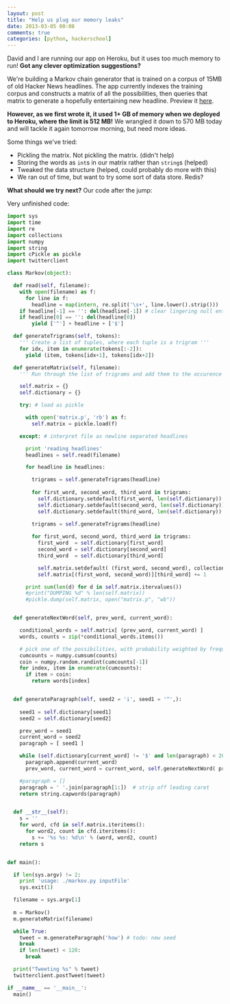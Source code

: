 ```yaml
---
layout: post
title: "Help us plug our memory leaks"
date: 2013-03-05 00:08
comments: true
categories: [python, hackerschool]
---
```


David and I are running our app on Heroku, but it uses too much memory to run! **Got any clever optimization suggestions?**

We're building a Markov chain generator that is trained on a corpus of 15MB of old Hacker News headlines. The app currently indexes the training corpus and constructs a matrix of all the possibilities, then queries that matrix to generate a hopefully entertaining new headline. Preview it [here](http://twitter.com/HackerNewsOrNot).

**However, as we first wrote it, it used 1+ GB of memory when we deployed to Heroku, where the limit is 512 MB!** We wrangled it down to 570 MB today and will tackle it again tomorrow morning, but need more ideas.

Some things we've tried: 

 * Pickling the matrix. Not pickling the matrix. (didn't help)
 * Storing the words as `int`s in our matrix rather than `string`s (helped)
 * Tweaked the data structure (helped, could probably do more with this)
 * We ran out of time, but want to try some sort of data store. Redis? 

**What should we try next?** Our code after the jump: 

<!-- more -->

Very unfinished code: 

``` python The code + a few half-finished experiments 
import sys
import time
import re
import collections
import numpy
import string
import cPickle as pickle
import twitterclient

class Markov(object):

  def read(self, filename):
    with open(filename) as f:
      for line in f:
        headline = map(intern, re.split('\s+', line.lower().strip()))
    if headline[-1] == '': del(headline[-1]) # clear lingering null entries
    if headline[0] == '': del(headline[0])
        yield ['^'] + headline + ['$']

  def generateTrigrams(self, tokens):
    ''' Create a list of tuples, where each tuple is a trigram '''
    for idx, item in enumerate(tokens[:-2]):
      yield (item, tokens[idx+1], tokens[idx+2])

  def generateMatrix(self, filename):
    ''' Run through the list of trigrams and add them to the occurence matrix '''

    self.matrix = {}
    self.dictionary = {}

    try: # load as pickle

      with open('matrix.p', 'rb') as f:
        self.matrix = pickle.load(f)

    except: # interpret file as newline separated headlines

      print 'reading headlines'
      headlines = self.read(filename)

      for headline in headlines:

        trigrams = self.generateTrigrams(headline)
        
        for first_word, second_word, third_word in trigrams:
          self.dictionary.setdefault(first_word, len(self.dictionary))
          self.dictionary.setdefault(second_word, len(self.dictionary))
          self.dictionary.setdefault(third_word, len(self.dictionary))

        trigrams = self.generateTrigrams(headline)
        
        for first_word, second_word, third_word in trigrams:
          first_word  = self.dictionary[first_word]
          second_word = self.dictionary[second_word]
          third_word  = self.dictionary[third_word]

          self.matrix.setdefault( (first_word, second_word), collections.defaultdict(int)) 
          self.matrix[(first_word, second_word)][third_word] += 1

      print sum(len(d) for d in self.matrix.itervalues())
      #print("DUMPING %d" % len(self.matrix))
      #pickle.dump(self.matrix, open("matrix.p", "wb"))


  def generateNextWord(self, prev_word, current_word):

    conditional_words = self.matrix[ (prev_word, current_word) ]
    words, counts = zip(*conditional_words.items())

    # pick one of the possibilities, with probability weighted by frequency in training corpus
    cumcounts = numpy.cumsum(counts)
    coin = numpy.random.randint(cumcounts[-1])
    for index, item in enumerate(cumcounts):
      if item > coin:
        return words[index]


  def generateParagraph(self, seed2 = 'i', seed1 = '^',):
    
    seed1 = self.dictionary[seed1]
    seed2 = self.dictionary[seed2]

    prev_word = seed1
    current_word = seed2
    paragraph = [ seed1 ]

    while (self.dictionary[current_word] != '$' and len(paragraph) < 20): 
      paragraph.append(current_word)
      prev_word, current_word = current_word, self.generateNextWord( prev_word, current_word )

    #paragraph = []
    paragraph = ' '.join(paragraph[1:])  # strip off leading caret
    return string.capwords(paragraph)


  def __str__(self):
    s = ''
    for word, cfd in self.matrix.iteritems():
      for word2, count in cfd.iteritems():
        s += '%s %s: %d\n' % (word, word2, count)
    return s


def main():

  if len(sys.argv) != 2:
    print 'usage: ./markov.py inputFile'
    sys.exit(1)

  filename = sys.argv[1]
  
  m = Markov()
  m.generateMatrix(filename)

  while True:
    tweet = m.generateParagraph('how') # todo: new seed
    break
    if len(tweet) < 120:
      break

  print("Tweeting %s" % tweet)
  twitterclient.postTweet(tweet)

if __name__ == '__main__':
  main()

```
